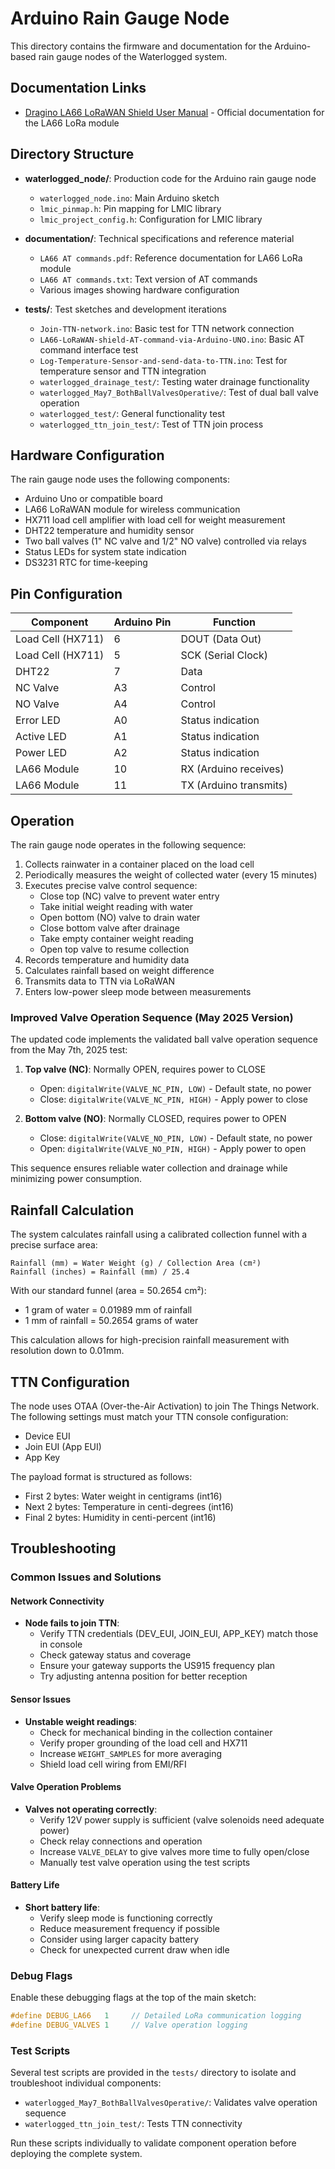 # Arduino Rain Gauge Node

This directory contains the firmware and documentation for the Arduino-based rain gauge nodes of the Waterlogged system.

## Documentation Links

- [Dragino LA66 LoRaWAN Shield User Manual](https://wiki.dragino.com/xwiki/bin/view/Main/User%20Manual%20for%20LoRaWAN%20End%20Nodes/LA66%20LoRaWAN%20Shield%20User%20Manual/#H1.4A0PinMapping26LED) - Official documentation for the LA66 LoRa module

## Directory Structure

- **waterlogged_node/**: Production code for the Arduino rain gauge node
  - `waterlogged_node.ino`: Main Arduino sketch
  - `lmic_pinmap.h`: Pin mapping for LMIC library
  - `lmic_project_config.h`: Configuration for LMIC library

- **documentation/**: Technical specifications and reference material
  - `LA66 AT commands.pdf`: Reference documentation for LA66 LoRa module
  - `LA66 AT commands.txt`: Text version of AT commands
  - Various images showing hardware configuration

- **tests/**: Test sketches and development iterations
  - `Join-TTN-network.ino`: Basic test for TTN network connection
  - `LA66-LoRaWAN-shield-AT-command-via-Arduino-UNO.ino`: Basic AT command interface test
  - `Log-Temperature-Sensor-and-send-data-to-TTN.ino`: Test for temperature sensor and TTN integration
  - `waterlogged_drainage_test/`: Testing water drainage functionality
  - `waterlogged_May7_BothBallValvesOperative/`: Test of dual ball valve operation
  - `waterlogged_test/`: General functionality test
  - `waterlogged_ttn_join_test/`: Test of TTN join process

## Hardware Configuration

The rain gauge node uses the following components:
- Arduino Uno or compatible board
- LA66 LoRaWAN module for wireless communication
- HX711 load cell amplifier with load cell for weight measurement
- DHT22 temperature and humidity sensor
- Two ball valves (1" NC valve and 1/2" NO valve) controlled via relays
- Status LEDs for system state indication
- DS3231 RTC for time-keeping

## Pin Configuration

| Component | Arduino Pin | Function |
|-----------|-------------|----------|
| Load Cell (HX711) | 6 | DOUT (Data Out) |
| Load Cell (HX711) | 5 | SCK (Serial Clock) |
| DHT22 | 7 | Data |
| NC Valve | A3 | Control |
| NO Valve | A4 | Control |
| Error LED | A0 | Status indication |
| Active LED | A1 | Status indication |
| Power LED | A2 | Status indication |
| LA66 Module | 10 | RX (Arduino receives) |
| LA66 Module | 11 | TX (Arduino transmits) |

## Operation

The rain gauge node operates in the following sequence:

1. Collects rainwater in a container placed on the load cell
2. Periodically measures the weight of collected water (every 15 minutes)
3. Executes precise valve control sequence:
   - Close top (NC) valve to prevent water entry
   - Take initial weight reading with water
   - Open bottom (NO) valve to drain water
   - Close bottom valve after drainage
   - Take empty container weight reading
   - Open top valve to resume collection
4. Records temperature and humidity data
5. Calculates rainfall based on weight difference
6. Transmits data to TTN via LoRaWAN
7. Enters low-power sleep mode between measurements

### Improved Valve Operation Sequence (May 2025 Version)

The updated code implements the validated ball valve operation sequence from the May 7th, 2025 test:

1. **Top valve (NC)**: Normally OPEN, requires power to CLOSE
   - Open: `digitalWrite(VALVE_NC_PIN, LOW)` - Default state, no power
   - Close: `digitalWrite(VALVE_NC_PIN, HIGH)` - Apply power to close

2. **Bottom valve (NO)**: Normally CLOSED, requires power to OPEN
   - Close: `digitalWrite(VALVE_NO_PIN, LOW)` - Default state, no power
   - Open: `digitalWrite(VALVE_NO_PIN, HIGH)` - Apply power to open

This sequence ensures reliable water collection and drainage while minimizing power consumption.

## Rainfall Calculation

The system calculates rainfall using a calibrated collection funnel with a precise surface area:

```
Rainfall (mm) = Water Weight (g) / Collection Area (cm²)
Rainfall (inches) = Rainfall (mm) / 25.4
```

With our standard funnel (area = 50.2654 cm²):
- 1 gram of water = 0.01989 mm of rainfall
- 1 mm of rainfall = 50.2654 grams of water

This calculation allows for high-precision rainfall measurement with resolution down to 0.01mm.

## TTN Configuration

The node uses OTAA (Over-the-Air Activation) to join The Things Network. The following settings must match your TTN console configuration:
- Device EUI
- Join EUI (App EUI)
- App Key

The payload format is structured as follows:
- First 2 bytes: Water weight in centigrams (int16)
- Next 2 bytes: Temperature in centi-degrees (int16)
- Final 2 bytes: Humidity in centi-percent (int16)

## Troubleshooting

### Common Issues and Solutions

#### Network Connectivity
- **Node fails to join TTN**: 
  - Verify TTN credentials (DEV_EUI, JOIN_EUI, APP_KEY) match those in console
  - Check gateway status and coverage
  - Ensure your gateway supports the US915 frequency plan
  - Try adjusting antenna position for better reception

#### Sensor Issues
- **Unstable weight readings**:
  - Check for mechanical binding in the collection container
  - Verify proper grounding of the load cell and HX711
  - Increase `WEIGHT_SAMPLES` for more averaging
  - Shield load cell wiring from EMI/RFI

#### Valve Operation Problems
- **Valves not operating correctly**:
  - Verify 12V power supply is sufficient (valve solenoids need adequate power)
  - Check relay connections and operation
  - Increase `VALVE_DELAY` to give valves more time to fully open/close
  - Manually test valve operation using the test scripts

#### Battery Life
- **Short battery life**:
  - Verify sleep mode is functioning correctly
  - Reduce measurement frequency if possible
  - Consider using larger capacity battery
  - Check for unexpected current draw when idle

### Debug Flags

Enable these debugging flags at the top of the main sketch:
```cpp
#define DEBUG_LA66   1     // Detailed LoRa communication logging
#define DEBUG_VALVES 1     // Valve operation logging
```

### Test Scripts

Several test scripts are provided in the `tests/` directory to isolate and troubleshoot individual components:
- `waterlogged_May7_BothBallValvesOperative/`: Validates valve operation sequence
- `waterlogged_ttn_join_test/`: Tests TTN connectivity

Run these scripts individually to validate component operation before deploying the complete system.
